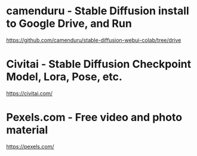 # camenduru - Stable Diffusion install to Google Drive, and Run
<https://github.com/camenduru/stable-diffusion-webui-colab/tree/drive>

# Civitai - Stable Diffusion Checkpoint Model, Lora, Pose, etc.
<https://civitai.com/>

# Pexels.com - Free video and photo material
<https://pexels.com/>
